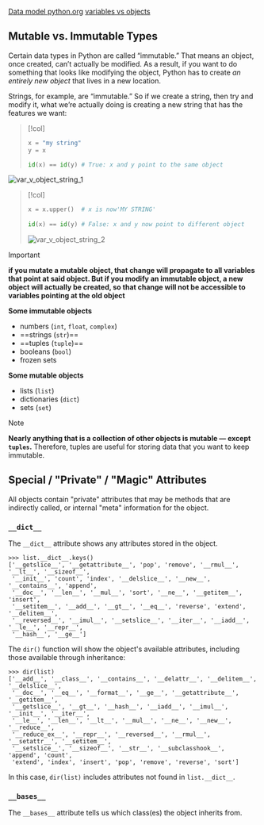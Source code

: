 [Data model python.org](https://docs.python.org/3/reference/datamodel.html)
[variables vs objects](https://www.practicaldatascience.org/notebooks/PDS_not_yet_in_coursera/20_programming_concepts/vars_v_objects.html)
## Mutable vs. Immutable Types
Certain data types in Python are called “immutable.” That means an object, once created, can’t actually be modified. As a result, if you want to do something that looks like modifying the object, Python has to create _an entirely new object_ that lives in a new location.

Strings, for example, are “immutable.” So if we create a string, then try and modify it, what we’re actually doing is creating a new string that has the features we want:

> [!col]
> ```python info:2
> x = "my string"
> y = x
> 
> id(x) == id(y) # True: x and y point to the same object
> ```
![var_v_object_string_1](https://www.practicaldatascience.org/_images/var_v_object_string_1.png)

> [!col]
> 
> ```python info:1
> x = x.upper()  # x is now'MY STRING'
> 	
> id(x) == id(y) # False: x and y now point to different object
> ```
> ![var_v_object_string_2](https://www.practicaldatascience.org/_images/var_v_object_string_2.png)


> [!important]
> **if you mutate a mutable object, that change will propagate to all variables that point at said object. But if you modify an immutable object, a new object will actually be created, so that change will not be accessible to variables pointing at the old object**


**Some immutable objects**
- numbers (`int`, `float`, `complex`)
- ==strings (`str`)==
- ==tuples (`tuple`)==
- booleans (`bool`)
- frozen sets

**Some mutable objects**
- lists (`list`)
- dictionaries (`dict`)
- sets (`set`)

> [!NOTE]
> **Nearly anything that is a collection of other objects is mutable — except `tuples`.** 
> Therefore, tuples are useful for storing data that you want to keep immutable.

## Special / "Private" / "Magic" Attributes
All objects contain "private" attributes that may be methods that are indirectly called, or internal "meta" information for the object.
### `__dict__`
The `__dict__` attribute shows any attributes stored in the object.

```
>>> list.__dict__.keys()
['__getslice__', '__getattribute__', 'pop', 'remove', '__rmul__', '__lt__', '__sizeof__',
 '__init__', 'count', 'index', '__delslice__', '__new__', '__contains__', 'append',
 '__doc__', '__len__', '__mul__', 'sort', '__ne__', '__getitem__', 'insert',
 '__setitem__', '__add__', '__gt__', '__eq__', 'reverse', 'extend', '__delitem__',
 '__reversed__', '__imul__', '__setslice__', '__iter__', '__iadd__', '__le__', '__repr__',
 '__hash__', '__ge__']
```

The `dir()` function will show the object's available attributes, including those available through inheritance:

```
>>> dir(list)
['__add__', '__class__', '__contains__', '__delattr__', '__delitem__', '__delslice__',
 '__doc__', '__eq__', '__format__', '__ge__', '__getattribute__', '__getitem__',
 '__getslice__', '__gt__', '__hash__', '__iadd__', '__imul__', '__init__', '__iter__',
 '__le__', '__len__', '__lt__', '__mul__', '__ne__', '__new__', '__reduce__',
 '__reduce_ex__', '__repr__', '__reversed__', '__rmul__', '__setattr__', '__setitem__',
 '__setslice__', '__sizeof__', '__str__', '__subclasshook__', 'append', 'count',
 'extend', 'index', 'insert', 'pop', 'remove', 'reverse', 'sort']
```

In this case, `dir(list)` includes attributes not found in `list.__dict__`.
### `__bases__`
The `__bases__` attribute tells us which class(es) the object inherits from.
